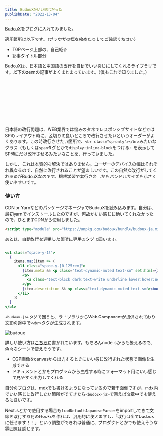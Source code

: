 ```yaml
---
title: BudouXがいい感じだった
publishDate: "2022-10-04"
---
```


[BudouX](https://github.com/google/budoux)をブログに入れてみました。

適用箇所は以下です。（ブラウザの幅を縮めたりしてご確認ください）

- TOPページ上部の、自己紹介
- 記事タイトル部分

BudouXは、日本語と中国語の改行を自動でいい感じにしてくれるライブラリです。以下のzennの記事がよくまとまっています。（僕もこれで知りました。）
<div class="iframely-embed"><div class="iframely-responsive" style="height: 140px; padding-bottom: 0;"><a href="https://zenn.dev/junseinagao/articles/f4fd3bf790ef189f8c74" data-iframely-url="//iframely.net/Xnuw5Ct?card=small"></a></div></div>

日本語の改行問題は、WEB業界では悩みのタネでレスポンシブサイトなどではSPのレイアウト時に、区切りの良いところで改行させたいというオーダーがよくあります。この時改行させたい箇所で、```<br class="sp-only"></br>```みたいなクラス（もしくは```span```タグとかで```display:inline-block```をつける）を表示してSP時にだけ改行させるみたいなことを、行っていました。

しかし、これは本質的な解決ではありません。ユーザーのデバイスの幅はそれぞれ異なるので、自然に改行されることが望ましいです。この自然な改行がしてくれるのがBudouXなのです。機械学習で実行されしかもバンドルサイズも小さく使いやすいです。

### 使い方

CDN or YarnなどのパッケージマネージャでBudouXを読み込みます。自分は、最初yarnでインストールしたのですが、何故かいい感じに動いてくれなかったので、ひとまずCDNから使用しました。


```html
<script type="module" src="https://unpkg.com/budoux/bundle/budoux-ja.min.js"></script>

```

あとは、自動改行を適用した箇所に専用のタグで囲います。

```jsx

<ul class="space-y-12">
  {
    items.map(item => (
      <li class="space-y-[0.125rem]">
        {item.meta && <p class="text-dynamic-muted text-sm" set:html={item.meta} />}
        <p>
          <a class="text-black dark:text-white underline hover:hover:no-underline" href={item.link} rel="prefetch"><budoux-ja>{item.title}</budoux-ja></a>
        </p>
        {item.description && <p class="text-dynamic-muted text-sm"><budoux-ja>{item.description}</budoux-ja></p>}
      </li>
    ))
  }
</ul>

```

```<budoux-ja>```タグで囲うと、ライブラリからWeb Componentが提供されており文節の途中で```<wbr>```タグが生成されます。

![budoux](/images/budoux.png)

詳しい使い方は[こちら](https://github.com/google/budoux/blob/main/javascript/README.md#web-components)に書かれています。もちろんnode.jsからも扱えるので、色々なシーンで使えそうです。

- OGP画像をcanvasから出力するときにいい感じ改行された状態で画像を生成できる
- ドキュメントとかをプログラムから生成する時にフォーマット用にいい感じで見やすく出力してくれる

自分のブログは、mdxでも書けるようになっているので若干面倒ですが、mdx内でいい感じに改行したい箇所がでてきたら```<budoux-ja>```で囲えば文章中でも使えるも良いです。

Next.jsとかで使用する場合も```loadDefaultJapaneseParser```をimportしてきて文節を改行する用のHooksを作れば、汎用的に使えますし、「改行は全てbudouxに任せます！！」という調整ができれば普通に、プロダクトとかでも使えそうな雰囲気は感じます。

